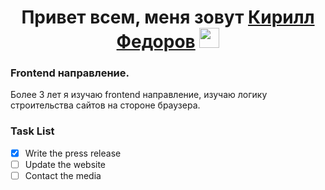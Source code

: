 <h1 align="center" >Привет всем,  меня зовут <a href="" target="_blank">Кирилл Федоров</a> 
<img src="https://github.com/blackcater/blackcater/raw/main/images/Hi.gif" height="32"/></h1>
<h3 align="left">Frontend направление.</h3>
<span align="left">Более 3 лет я изучаю frontend направление, изучаю логику строительства сайтов на стороне браузера.</span>

### Task List
- [x] Write the press release
- [ ] Update the website
- [ ] Contact the media

<!--
**kirfedorov/kirfedorov** is a ✨ _special_ ✨ repository because its `README.md` (this file) appears on your GitHub profile.

Here are some ideas to get you started:

- 🔭 I’m currently working on ...
- 🌱 I’m currently learning ...
- 👯 I’m looking to collaborate on ...
- 🤔 I’m looking for help with ...
- 💬 Ask me about ...
- 📫 How to reach me: ...
- 😄 Pronouns: ...
- ⚡ Fun fact: ...
-->
